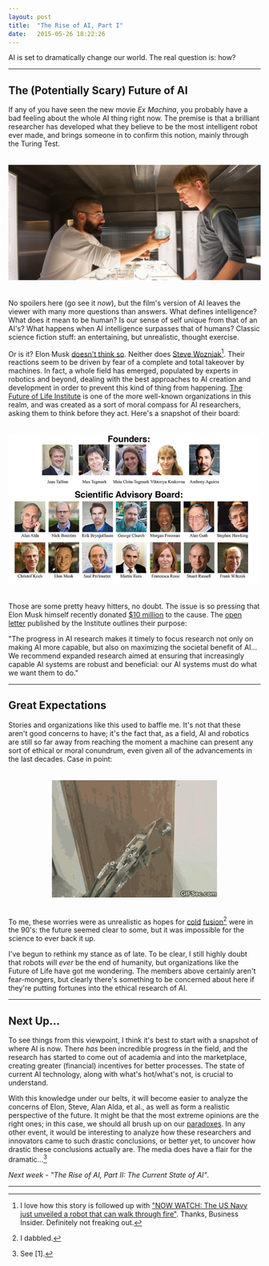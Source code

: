 ```yaml
---
layout: post
title:  "The Rise of AI, Part I"
date:   2015-05-26 18:22:26
---
```


AI is set to dramatically change our world. The real question is: how?

<!--more-->

- - - - - - - - -

## The (Potentially Scary) Future of AI ##

If any of you have seen the new movie _Ex Machina_, you probably have a bad feeling about the whole AI thing right now. The premise is that a brilliant researcher has developed what they believe to be the most intelligent robot ever made, and brings someone in to confirm this notion, mainly through the Turing Test.

<div style="text-align: center; padding-top: 20px; padding-bottom: 20px">
<img src="/images/augmentation/ex_machina.jpg" title="Twist: Actually not about the Turing Test." class="img-thumbnail">
</div>

No spoilers here (go see it _now_), but the film's version of AI leaves the viewer with many more questions than answers. What defines intelligence? What does it mean to be human? Is our sense of self unique from that of an AI's? What happens when AI intelligence surpasses that of humans? Classic science fiction stuff: an entertaining, but unrealistic, thought exercise.

Or is it? Elon Musk [doesn't think so](http://www.washingtonpost.com/blogs/innovations/wp/2014/10/24/elon-musk-with-artificial-intelligence-we-are-summoning-the-demon/). Neither does [Steve Wozniak](http://www.businessinsider.com/steve-wozniak-artificial-intelligence-interview-humans-family-pets-2015-3)[^1]. Their reactions seem to be driven by fear of a complete and total takeover by machines. In fact, a whole field has emerged, populated by experts in robotics and beyond, dealing with the best approaches to AI creation and development in order to prevent this kind of thing from happening. [The Future of Life Institute](http://futureoflife.org/) is one of the more well-known organizations in this realm, and was created as a sort of moral compass for AI researchers, asking them to think before they act. Here's a snapshot of their board:

<div style="text-align: center; padding-top: 20px; padding-bottom: 20px">
<img src="/images/augmentation/future_of_life_board.png" title="Alan Alda!" class="img-thumbnail">
</div>

Those are some pretty heavy hitters, no doubt. The issue is so pressing that Elon Musk himself recently donated [$10 million](http://futureoflife.org/misc/AI) to the cause. The [open letter](http://futureoflife.org/misc/open_letter) published by the Institute outlines their purpose: 

"The progress in AI research makes it timely to focus research not only on making AI more capable, but also on maximizing the societal benefit of AI... We recommend expanded research aimed at ensuring that increasingly capable AI systems are robust and beneficial: our AI systems must do what we want them to do."

- - - - - - - -

## Great Expectations ##

Stories and organizations like this used to baffle me. It's not that these aren't good concerns to have; it's the fact that, as a field, AI and robotics are still so far away from reaching the moment a machine can present any sort of ethical or moral conundrum, even given all of the advancements in the last decades. Case in point:

<div style="text-align: center; padding-top: 20px; padding-bottom: 20px">
<img src="/images/augmentation/open_the_door.gif" title="Pictured: robot ethics." class="img-thumbnail">
</div>

To me, these worries were as unrealistic as hopes for [cold](http://en.wikipedia.org/wiki/Cold_fusion) [fusion](http://bminortx.github.io/images/Physics_Thesis.pdf)[^2] were in the 90's: the future seemed clear to some, but it was impossible for the science to ever back it up.

I've begun to rethink my stance as of late. To be clear, I still highly doubt that robots will _ever_ be the end of humanity, but organizations like the Future of Life have got me wondering. The members above certainly aren't fear-mongers, but clearly there's something to be concerned about here if they're putting fortunes into the ethical research of AI.

- - - - - - - - 

## Next Up... ##

To see things from this viewpoint, I think it's best to start with a snapshot of where AI is now. There _has_ been incredible progress in the field, and the research has started to come out of academia and into the marketplace, creating greater (financial) incentives for better processes. The state of current AI technology, along with what's hot/what's not, is crucial to understand.

With this knowledge under our belts, it will become easier to analyze the concerns of Elon, Steve, Alan Alda, et al., as well as form a realistic perspective of the future. It might be that the most extreme opinions are the right ones; in this case, we should all brush up on our [paradoxes](https://www.youtube.com/watch?v=JR4H76SCCzY). In any other event, it would be interesting to analyze how these researchers and innovators came to such drastic conclusions, or better yet, to uncover how drastic these conclusions actually are. The media does have a flair for the dramatic...[^3]

_Next week - "The Rise of AI, Part II: The Current State of AI"_.

-------------------------------------------------------------------------------

[^1]: I love how this story is followed up with ["NOW WATCH: The US Navy just unveiled a robot that can walk through fire"](http://www.businessinsider.com/us-navy-saffir-firefighting-robot-2015-2#ooid=d3bWo2czrYqOAV4OSo5JQzNv3Vp6mFz1). Thanks, Business Insider. Definitely not freaking out.
[^2]: I dabbled.
[^3]: See [1].
